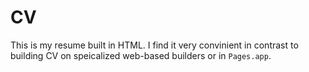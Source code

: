 # CV

This is my resume built in HTML. I find it very convinient in contrast to building CV on speicalized web-based builders or in `Pages.app`.
